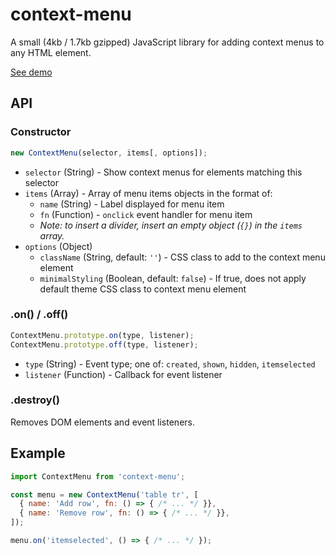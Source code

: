 # context-menu

A small (4kb / 1.7kb gzipped) JavaScript library for adding context menus to any HTML element.

[See demo](https://mturco.github.io/context-menu/)

## API

### Constructor

```js
new ContextMenu(selector, items[, options]);
```

* `selector` (String) - Show context menus for elements matching this selector
* `items` (Array) - Array of menu items objects in the format of:
  * `name` (String) - Label displayed for menu item
  * `fn` (Function) - `onclick` event handler for menu item
  * *Note: to insert a divider, insert an empty object (`{}`) in the `items` array.*
* `options` (Object)
  * `className` (String, default: `''`) - CSS class to add to the context menu element
  * `minimalStyling` (Boolean, default: `false`) - If true, does not apply default theme CSS class to context menu element

### .on() / .off()

```js
ContextMenu.prototype.on(type, listener);
ContextMenu.prototype.off(type, listener);
```

* `type` (String) - Event type; one of: `created`, `shown`, `hidden`, `itemselected`
* `listener` (Function) - Callback for event listener

### .destroy()

Removes DOM elements and event listeners.

## Example

```js
import ContextMenu from 'context-menu';

const menu = new ContextMenu('table tr', [
  { name: 'Add row', fn: () => { /* ... */ }},
  { name: 'Remove row', fn: () => { /* ... */ }},
]);

menu.on('itemselected', () => { /* ... */ });
```
